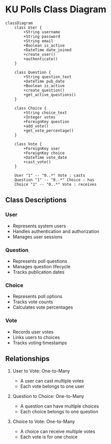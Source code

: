 # KU Polls Class Diagram

```mermaid
classDiagram
    class User {
        +String username
        +String password
        +String email
        +Boolean is_active
        +DateTime date_joined
        +create_user()
        +authenticate()
    }

    class Question {
        +String question_text
        +DateTime pub_date
        +Boolean is_active
        +create_question()
        +get_active_questions()
    }

    class Choice {
        +String choice_text
        +Integer votes
        +ForeignKey question
        +add_vote()
        +get_vote_percentage()
    }

    class Vote {
        +ForeignKey user
        +ForeignKey choice
        +DateTime vote_date
        +cast_vote()
    }

    User "1" -- "0..*" Vote : casts
    Question "1" -- "0..*" Choice : has
    Choice "1" -- "0..*" Vote : receives
```

## Class Descriptions

### User
- Represents system users
- Handles authentication and authorization
- Manages user sessions

### Question
- Represents poll questions
- Manages question lifecycle
- Tracks publication dates

### Choice
- Represents poll options
- Tracks vote counts
- Calculates vote percentages

### Vote
- Records user votes
- Links users to choices
- Tracks voting timestamps

## Relationships
1. User to Vote: One-to-Many
   - A user can cast multiple votes
   - Each vote belongs to one user

2. Question to Choice: One-to-Many
   - A question can have multiple choices
   - Each choice belongs to one question

3. Choice to Vote: One-to-Many
   - A choice can receive multiple votes
   - Each vote is for one choice 
